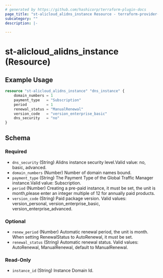 ```yaml
---
# generated by https://github.com/hashicorp/terraform-plugin-docs
page_title: "st-alicloud_alidns_instance Resource - terraform-provider-st-alicloud"
subcategory: ""
description: |-
  
---
```


# st-alicloud_alidns_instance (Resource)



## Example Usage

```terraform
resource "st-alicloud_alidns_instance" "dns_instance" {
	domain_numbers = 1
	payment_type   = "Subscription"
	period         = 1
	renewal_status = "ManualRenewal"
	version_code   = "version_enterprise_basic"
	dns_security   = "no"
}
```

<!-- schema generated by tfplugindocs -->
## Schema

### Required

- `dns_security` (String) Alidns instance security level.Valid value: no, basic, advanced.
- `domain_numbers` (Number) Number of domain names bound.
- `payment_type` (String) The Payment Type of the Global Traffic Manager instance.Valid value: Subscription.
- `period` (Number) Creating a pre-paid instance, it must be set, the unit is month,please enter an integer multiple of 12 for annually paid products.
- `version_code` (String) Paid package version. Valid values: version_personal, version_enterprise_basic, version_enterprise_advanced.

### Optional

- `renew_period` (Number) Automatic renewal period, the unit is month. When setting RenewalStatus to AutoRenewal, it must be set.
- `renewal_status` (String) Automatic renewal status. Valid values: AutoRenewal, ManualRenewal, default to ManualRenewal.

### Read-Only

- `instance_id` (String) Instance Domain Id.
